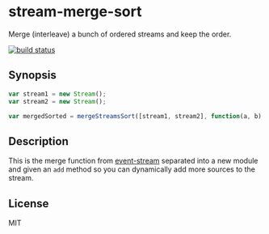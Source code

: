 # stream-merge-sort

Merge (interleave) a bunch of ordered streams and keep the order.

[![build status](https://secure.travis-ci.org/grncdr/merge-stream.svg?branch=master)](http://travis-ci.org/grncdr/merge-stream)

## Synopsis

```javascript
var stream1 = new Stream();
var stream2 = new Stream();

var mergedSorted = mergeStreamsSort([stream1, stream2], function(a, b) { return a.id < b.id });
```

## Description

This is the merge function from [event-stream](https://github.com/dominictarr/event-stream) separated into a new module and given an `add` method so you can dynamically add more sources to the stream.

## License

MIT